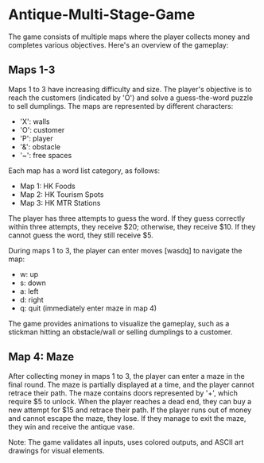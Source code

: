 # Antique-Multi-Stage-Game

The game consists of multiple maps where the player collects money and completes various objectives. Here's an overview of the gameplay:

## Maps 1-3

Maps 1 to 3 have increasing difficulty and size. The player's objective is to reach the customers (indicated by 'O') and solve a guess-the-word puzzle to sell dumplings. The maps are represented by different characters:

- 'X': walls
- 'O': customer
- 'P': player
- '&': obstacle
- '~': free spaces

Each map has a word list category, as follows:

- Map 1: HK Foods
- Map 2: HK Tourism Spots
- Map 3: HK MTR Stations

The player has three attempts to guess the word. If they guess correctly within three attempts, they receive $20; otherwise, they receive $10. If they cannot guess the word, they still receive $5.

During maps 1 to 3, the player can enter moves [wasdq] to navigate the map:

- w: up
- s: down
- a: left
- d: right
- q: quit (immediately enter maze in map 4)

The game provides animations to visualize the gameplay, such as a stickman hitting an obstacle/wall or selling dumplings to a customer.

## Map 4: Maze

After collecting money in maps 1 to 3, the player can enter a maze in the final round. The maze is partially displayed at a time, and the player cannot retrace their path. The maze contains doors represented by '+', which require $5 to unlock. When the player reaches a dead end, they can buy a new attempt for $15 and retrace their path. If the player runs out of money and cannot escape the maze, they lose. If they manage to exit the maze, they win and receive the antique vase.

Note: The game validates all inputs, uses colored outputs, and ASCII art drawings for visual elements.
